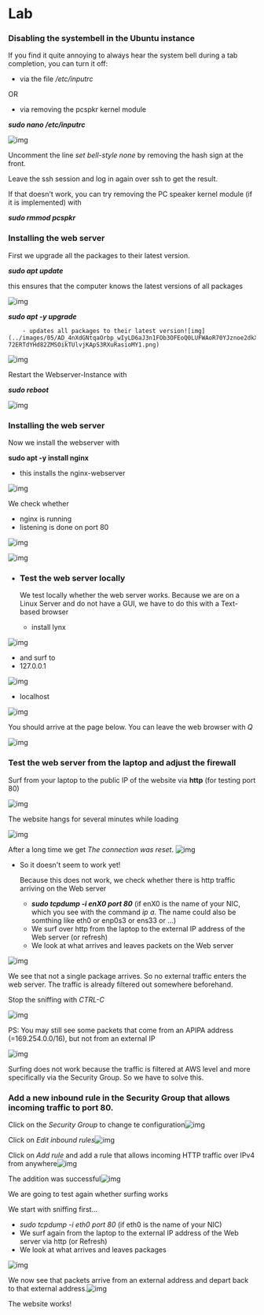 # Lab <!-- {docsify-ignore} -->

### **Disabling the systembell in the Ubuntu instance**

If you find it quite annoying to always hear the system bell during a tab completion, you can turn it off:

- via the file */etc/inputrc*

OR

- via removing the pcspkr kernel module

***sudo nano /etc/inputrc***

![img](../images/05/AD_4nXeZpL1XR2jQF9fMJUmBWtbQeJC2SpwNVmOCga_oSciOUCFcf7zftSTPjz29KgLmU5l_3OBj0tpNJJX4xqibmTUtaYKYqO8xnBR-sZB1BcAvuZq_hz1pAm-f0d5IqYK5K2ZlYMtsAZCO15q32AVL5-Z-r1-U.png)

Uncomment the line *set bell-style none* by removing the hash sign at the front.

Leave the ssh session and log in again over ssh to get the result.

If that doesn't work, you can try removing the PC speaker kernel module (if it is implemented) with

***sudo rmmod pcspkr***



### **Installing the web server** 

First we upgrade all the packages to their latest version.

***sudo apt update*** 

this ensures that the computer knows the latest versions of all packages

![img](../images/05//AD_4nXffuw5rrfCzwTQrTOOKR8mpAeBiwvbMUo59GttyvPVwu2xqvQTwA-Jpp21X15v0hvwBv-xbCQ2KBso9teViK0moZZ80z218Xwq__9h3XJs_HWrpskv5iBMRouLhXdft6biPeUT-l1tjoy4fkQdD8wtW3n4.png)



***sudo apt -y upgrade***

 		- updates all packages to their latest version![img](../images/05/AD_4nXdGNtqaOrbp_wIyLD6aJ3n1FOb3OFEoQ0LUFWAoR70YJznoe2dkXWFmz06BejlOfm3FuKwusqtU1Sxwi6QW6zzS9wHQ9gBwSgX11BPYJw67vJ1f6Eqlr-72ERTdYHd82ZMSOikTUlvjKApS3RXuRasioMY1.png)

![img](../images/05/AD_4nXfcJNEVEMX-vtiFq-b_CW7opmtyQHalgoKRDUzFL3Hz6AJW8gZ2SKtKcXf6QxOJ762LdE8eLsTuNKzONxCqTWOjFsYu12Mwu5Wn5rTFunpwKgo4OIRKE0jy-TzGW1DCLX_EtOf5HuEPDrwx7Ioe4uc37vY.png)





Restart the Webserver-Instance with

 ***sudo reboot***

![img](../images/05/AD_4nXewrU_Ii3JCeJSkbrnfDb7uLWZBZcG4tIcfkhCaqyLEOMTUhtieuRWvkTVMJFjbDXkMlKSZSeP6f6t61n252jMZe56wTRtoyWEZV7NvlhHHT9kskhcyVcUDkBIHwJMZg2-m1X6DbDXlT1fFEZQhbKY-HMYI.png)



### **Installing the web server** 

Now we install the webserver with

**sudo apt -y install nginx**

   - this installs the nginx-webserver

![img](../images/05/AD_4nXdeOYx_ssXxMG1yDdzycWxZ_Vai2BvCy2kkzPiWeTJrUkDXRp17kOd5UNaW7X2wXv72CaD0OB2cOfHAFGH2B_Yt3akmI4-hWZVf3gjugnsTq50MXxCW2AD9k7UEngG-XYR0ddyN4YMVFR2qYCkXPvmvsTbn.png)



We check whether 

- nginx is running
- listening is done on port 80

![img](../images/05/AD_4nXdUOi0U51gEFUDLKkpcheqsIQUc58HoLjSjgyrHTQuXIWSM71s94iXoaqZ3neZSsmsvPA09yLEtAwij8UZSmGDOEJ6FfIYZDRlEovB0XO7kdxfkdQep8CW30ZSDwrcxLvs5YSeuAyxwg4Psso9r7dOsRTE.png)

![img](../images/05/AD_4nXeYwxhsO51zFFUA9NV1wZM_AZWxB873_1DRBJzWn1Y-G6c-GxityjTPDfYRAEqVTC2S8xd5oO3dfgH35vTL1J9DCThkuTVyypCG2NJJ2Cemi_vbhG40PpiQ0gmcvJgAmHFlir_ja1fNTH4FlOOt6xpU8VgC.png)



- ### **Test the web server locally** 

  We test locally whether the web server works. Because we are on a Linux Server and do not have a GUI, we have to do this with a Text-based browser

  - install lynx

![img](../images/05/AD_4nXeYN69F8nQlwGjF1e5HTg78Yq-mW3j7AnwyJ3hgArQo2RbCLApj0X1MqzTtaak3HaROboXDGZBRgmvVC99xa6W242S0lV6vNa8xwK-ob3P_WNXzxutqjAurGRKfhNxEZSy6HF8E5vE8JVXvqztnzUh1S1LU.png)

- and surf to
- 127.0.0.1

![img](../images/05/AD_4nXcRwx6itzeFKQ38bpTkjgV2FtZDgU3fL-w_Ss24PYuLI0lIkPYeWDX2nGLNj9SWczys6kigq9JHo2BW5WeRgrgXdDJrDFnGcybd_MrbO-g0Yv-stV9Cnr3RmsgoOLGkIIRqXTLcYiu4kl0zhLeKxGogKF1I.png)

- localhost

![img](../images/05/AD_4nXcDsUMYMFXx9saoD1_Pr5TNLu45723zxG-5DoKblwLZj6mLyH-9ddlVIKW4NeOljpz9VbzzLXTV-oRlhG0veeGK1gKh3NSEoGOiRr44tqqlceXQczq6K6fDPFsMdpAlk-3tbGe0rLSjf8zUEco3UI3ol3P1.png)

You should arrive at the page below. You can leave the web browser with *Q*

![img](../images/05/AD_4nXfSo75rpMprepMs3phlFWfpWDxj9vMGfOGkTrq7jc-Y8teWpA2lUsV3v869Mp0IiRgBJVLAi6bZIVkg51hlH8R9ciBp3T9rwhxg979j87wHHngC38b_mQavq7GX-TqQHna2V0X3LjR_XC_yDBiChozePHJm.png)



### **Test the web server from the laptop and adjust the firewall**

Surf from your laptop to the public IP of the website via **http** (for testing port 80)

![img](../images/05/AD_4nXd2tqvpoexDAHMhTS1U72lIJC3n0VJP6iAaJrUMDmIZLlyiSC_XMAjW10aaFNQroAh3aw6lKJT2ACsuM3aDD_D7IXn0tgmj1Q85CSeAIqAnw0xWtcv5615DGQKJLYwvcDnHgKB0Q9GZg792HTP5BJntpP7z.png)



The website hangs for several minutes while loading

![img](../images/05/AD_4nXf85uQOui-9oeRUFoSKUjbDDD3g4ZPIDtNrEoLEA3bTMZSsWosHwaUNQoXoIiKcdXr_VWPoKWFTABZ7itNuQPfME78z577IQK7kHK_32I8Qo2po-h1wXgCYptE88RHycPIknQJYDKUfE70HbQBvCkrjtdr8.png)



After a long time we get *The connection was reset*.  ![img](../images/05/AD_4nXdldFE0L2e1QyItb0UlK4jJvUH9LBSaxU5qqrNCNQjBAv63CwI1dBdE1XG9xaIUB9fESdhISLYH5QWp_HdgFDJKwVixgL2IIO251CzYS6vhDjKERLLBg0vr5wQEVp1nnKKSxwYthi0MIzHhKVKpVDoPlqWG.png)

- So it doesn't seem to work yet!

  

  Because this does not work, we check whether there is http traffic arriving on the Web server

  - ***sudo tcpdump -i enX0 port 80*** (if enX0 is the name of your NIC, which you see with the command *ip a*. The name could also be somthing like eth0 or enp0s3 or ens33 or ...)
  - We surf over http from the laptop to the external IP address of the Web server (or refresh)
  - We look at what arrives and leaves packets on the Web server

![img](../images/05/AD_4nXdog3DLneu6wPmcj68yoqOrwuc3xMa6elaLCHD4ZwkK6MLuPum78pRQr3qmeuwf1SN7_h6VX6nyIG50-nHaftgnJ3gsncQqDW08GJaqhNaXK-kbMxPWAYIBl9CP3fV3dTLOxdsep203Cl69_jw27m4GB3w.png)

We see that not a single package arrives. So no external traffic enters the web server. The traffic is already filtered out somewhere beforehand.

Stop the sniffing with *CTRL-C*

![img](../images/05/AD_4nXfUH9KCv0LUL-4MrJvc-4baJyfsR_5klhuWusMlrLJFHdSSTkGkGKP9HMbAq3naBIj8tXcAZVDGKOVcXc2VloeAfQJlyWlKGtZy-BS_b0ZhOJWFukZN9V0Izt_hlUCfC24BkAGKBcL1mtJ-5X9REaHu8L8d.png)

PS: You may still see some packets that come from an APIPA address (=169.254.0.0/16), but not from an external IP

![img](../images/05/AD_4nXfFtVH73fwHMcBLPXCKV8z6VbmWa2wC8EFZdmfDvxv6v7tpxPK4f9PM89wuY9YePEkUNYu6bO6FVXaOYgwEQiLF1RgWi-zQA7j2g3yL7t8YNo4jkhvDdyB95Tf9Z385S4hb6DE5R5uxSTFsg-cdjyTg1_Im.png)

Surfing does not work because the traffic is filtered at AWS level and more specifically via the Security Group. So we have to solve this.



### **Add a new inbound rule in the Security Group that allows incoming traffic to port 80.**

Click on the *Security Group* to change te configuration![img](../images/05/AD_4nXfajb5p1DJuextkhIyQjVkPr6-pYjuf7zZXDMxqHQPMxkl86nyjMR-tWwXXazdvSH3gYjRRNkt03dI4fEKD32HABQ9L6lt6ifvJ0qlHhAwP6Wa6ULABqeOWjw_BB64a2xQxpSAQGQ3dxOwJM-PUNLsa4bg.png)



Click on *Edit inbound rules*![img](../images/05/AD_4nXeCqyqSnnHrg4edeJnBXRW2lBDOkbAs_k0wFcma3FVtI7kS0Gt-rTTIfVKbCKMR6rlgqyziFpn5OTXLN0GA4n_qGUyEGQunmIKPTlqWi8Jatdpk-46rs6Vo2HZYwCtSte--tgOCWnm0WW_PUu94Jym0D8vl.png)



Click on *Add rule* and add a rule that allows incoming HTTP traffic over IPv4 from anywhere![img](../images/05/AD_4nXcLguEadlaOzr4hZRxQTUTWKt9LUE2RHDNovFIKMN1tOiKmoHqAPOocsL0b2nvP_5-0ANMxJVIJmzQex7LRjopIAr-dUl-Gd5kzmQZ6UddkWxC1qLzOcUf86ArHzyDBf8ajPZ5tBCD_PTdq5bRuxfRbGp4k.png)



The addition was successful![img](../images/05/AD_4nXfPiAA-HRGSvo6jyz7EQtibgU1cq_vQ2NUfCUWb-EO8aJxUgqPTGCh-znPOhPTis6OcDmevLtQhbgKA9w-XRW39TXwuaV-nZQX-RoqxWAqPZmGSB3Hq2ExKlpGEnC6gLpB2rrHAva8QLhVATaKzsUJ-p8s.png)



We are going to test again whether surfing works

We start with sniffing first…

- *sudo tcpdump -i eth0 port 80* (if eth0 is the name of your NIC)
- We surf again from the laptop to the external IP address of the Web server via http (or Refresh)
- We look at what arrives and leaves packages

![img](../images/05/AD_4nXdZm4lGoI4c02OmNrJMtfZ9Y67A_S-JaCRG9UrXUvzS-miQ5MsWGwDFJV7htErw6-z-4V-89mGbJTeQNQJzjiZCopNxn9EaR_F5Cgr-gHDNZgBcORI50pBcSJFRFI140Df7xdDQh-Pbo8H2vsz-rMJKCysP.png)



We now see that packets arrive from an external address and depart back to that external address.![img](../images/05/AD_4nXddqPxKYDwjlVYi-GciVtN6XQ5dX9z-lMIdzRc8nYTYYY9ySy6pYtnmTxnDR5ry-UPPR8sW7YUwZHrDMzdphRkrJdz9Bw9PwjuZQ3BDAHPS0MhguVX1fNxfbKT0v8POAEcCSnY_r__I3W4GLxHgcadLYRBg.png)

The website works!
